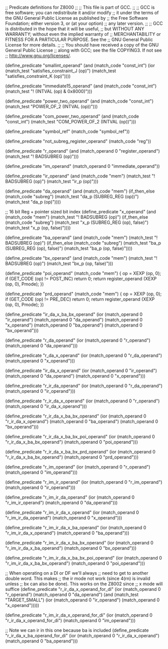 ;; Predicate definitions for Z8000
;;
;; This file is part of GCC.
;;
;; GCC is free software; you can redistribute it and/or modify
;; it under the terms of the GNU General Public License as published by
;; the Free Software Foundation; either version 3, or (at your option)
;; any later version.
;;
;; GCC is distributed in the hope that it will be useful,
;; but WITHOUT ANY WARRANTY; without even the implied warranty of
;; MERCHANTABILITY or FITNESS FOR A PARTICULAR PURPOSE.  See the
;; GNU General Public License for more details.
;;
;; You should have received a copy of the GNU General Public License
;; along with GCC; see the file COPYING3.  If not see
;; <http://www.gnu.org/licenses/>.


(define_predicate "smallint_operand" 
  (and (match_code "const_int")
       (ior (match_test "satisfies_constraint_J (op)")
            (match_test "satisfies_constraint_K (op)"))))

(define_predicate "immediate15_operand"
  (and (match_code "const_int")
       (match_test "! (INTVAL (op) & 0x8000)")))

(define_predicate "power_two_operand"
  (and (match_code "const_int")
       (match_test "POWER_OF_2 (INTVAL (op))")))

(define_predicate "com_power_two_operand"
  (and (match_code "const_int")
       (match_test "COM_POWER_OF_2 (INTVAL (op))")))

(define_predicate "symbol_ref"
  (match_code "symbol_ref"))

(define_predicate "not_subreg_register_operand"
  (match_code "reg"))



(define_predicate "r_operand"
  (and (match_operand 0 "register_operand")
       (match_test "! BADSUBREG (op)")))

(define_predicate "im_operand"
  (match_operand 0 "immediate_operand"))

(define_predicate "ir_operand"
  (and (match_code "mem")
       (match_test "! BADSUBREG (op)")
       (match_test "ir_p (op)")))

(define_predicate "da_operand"
  (and (match_code "mem")
       (if_then_else (match_code "subreg")
         (match_test "da_p (SUBREG_REG (op))")
         (match_test "da_p (op)"))))

;; 16 bit Reg  + pointer sized bit index
(define_predicate "x_operand"
  (and (match_code "mem")
       (match_test "! BADSUBREG (op)")
       (if_then_else (match_code "subreg")
         (match_test "x_p (SUBREG_REG (op), false)")
         (match_test "x_p (op, false)"))))

(define_predicate "ba_operand"
  (and (match_code "mem")
       (match_test "! BADSUBREG (op)")
       (if_then_else (match_code "subreg")
         (match_test "ba_p (SUBREG_REG (op), false)")
         (match_test "ba_p (op, false)"))))

(define_predicate "bx_operand"
  (and (match_code "mem")
       (match_test "! BADSUBREG (op)")
       (match_test "bx_p (op, false)")))

(define_predicate "poi_operand"
  (match_code "mem")
{
  op = XEXP (op, 0);
  if (GET_CODE (op) != POST_INC)
    return 0;
  return register_operand (XEXP (op, 0), Pmode);
})

(define_predicate "prd_operand"
  (match_code "mem")
{
  op = XEXP (op, 0);
  if (GET_CODE (op) != PRE_DEC)
    return 0;
  return register_operand (XEXP (op, 0), Pmode);
})

(define_predicate "ir_da_x_ba_bx_operand"
  (ior (match_operand 0 "ir_operand")
       (match_operand 0 "da_operand")
       (match_operand 0 "x_operand")
       (match_operand 0 "ba_operand")
       (match_operand 0 "bx_operand")))

(define_predicate "r_da_operand"
  (ior (match_operand 0 "r_operand")
       (match_operand 0 "da_operand")))

(define_predicate "r_da_x_operand"
  (ior (match_operand 0 "r_da_operand")
       (match_operand 0 "x_operand")))

(define_predicate "ir_da_x_operand"
  (ior (match_operand 0 "ir_operand")
       (match_operand 0 "da_operand")
       (match_operand 0 "x_operand")))

(define_predicate "r_ir_da_operand"
  (ior (match_operand 0 "r_da_operand")
       (match_operand 0 "ir_operand")))

(define_predicate "r_ir_da_x_operand"
  (ior (match_operand 0 "r_operand")
       (match_operand 0 "ir_da_x_operand")))

(define_predicate "r_ir_da_x_ba_bx_operand"
  (ior (match_operand 0 "r_ir_da_x_operand")
       (match_operand 0 "ba_operand")
       (match_operand 0 "bx_operand")))

(define_predicate "r_ir_da_x_ba_bx_poi_operand"
  (ior (match_operand 0 "r_ir_da_x_ba_bx_operand")
       (match_operand 0 "poi_operand")))

(define_predicate "r_ir_da_x_ba_bx_prd_operand"
  (ior (match_operand 0 "r_ir_da_x_ba_bx_operand")
       (match_operand 0 "prd_operand")))

(define_predicate "r_im_operand"
  (ior (match_operand 0 "r_operand")
       (match_operand 0 "im_operand")))

(define_predicate "r_im_ir_operand"
  (ior (match_operand 0 "r_im_operand")
       (match_operand 0 "ir_operand")))

(define_predicate "r_im_ir_da_operand"
  (ior (match_operand 0 "r_im_ir_operand")
       (match_operand 0 "da_operand")))

(define_predicate "r_im_ir_da_x_operand"
  (ior (match_operand 0 "r_im_ir_da_operand")
       (match_operand 0 "x_operand")))

(define_predicate "r_im_ir_da_x_ba_operand"
  (ior (match_operand 0 "r_im_ir_da_x_operand")
       (match_operand 0 "ba_operand")))

(define_predicate "r_im_ir_da_x_ba_bx_operand"
  (ior (match_operand 0 "r_im_ir_da_x_ba_operand")
       (match_operand 0 "bx_operand")))

(define_predicate "r_im_ir_da_x_ba_bx_poi_operand"
  (ior (match_operand 0 "r_im_ir_da_x_ba_bx_operand")
       (match_operand 0 "poi_operand")))



;;  When operating on a DI or DF we'll always
;;  need to get to another double word.  This makes
;;  the ir mode not work (since 4(rn) is invalid unless
;;  bx can also be done).  This works on the Z8002 since
;;  x mode will suffice
(define_predicate "r_ir_da_x_operand_for_di"
  (ior (match_operand 0 "r_operand")
       (match_operand 0 "da_operand")
       (and (match_test "TARGET_SMALL")
            (ior (match_operand 0 "ir_operand")
                 (match_operand 0 "x_operand")))))

(define_predicate "r_im_ir_da_x_operand_for_di"
  (ior (match_operand 0 "r_ir_da_x_operand_for_di")
       (match_operand 0 "im_operand")))

;;  Note we can ir in this one because ba is included
(define_predicate "r_ir_da_x_ba_operand_for_di"
  (ior (match_operand 0 "r_ir_da_x_operand")
       (match_operand 0 "ba_operand")))

